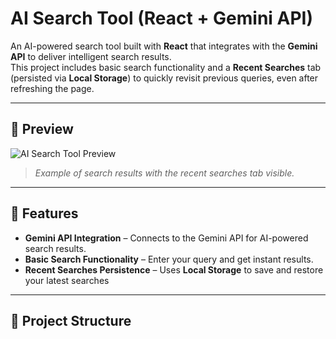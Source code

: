 # AI Search Tool (React + Gemini API)

An AI-powered search tool built with **React** that integrates with the **Gemini API** to deliver intelligent search results.  
This project includes basic search functionality and a **Recent Searches** tab (persisted via **Local Storage**) to quickly revisit previous queries, even after refreshing the page.

---

## 📸 Preview

![AI Search Tool Preview](ai-search-tool-delta.vercel.app)  
> _Example of search results with the recent searches tab visible._

---

## 🚀 Features

- **Gemini API Integration** – Connects to the Gemini API for AI-powered search results.
- **Basic Search Functionality** – Enter your query and get instant results.
- **Recent Searches Persistence** – Uses **Local Storage** to save and restore your latest searches

---



## 📂 Project Structure

